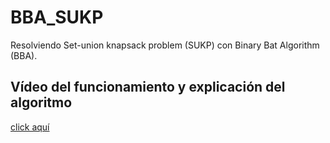 # BBA_SUKP
Resolviendo Set-union knapsack problem (SUKP) con Binary Bat Algorithm (BBA).

## Vídeo del funcionamiento y explicación del algoritmo
<a href="https://player.vimeo.com/video/709373645?h=898a634214" target="_blank" rel="noopener noreferrer">click aquí</a>
